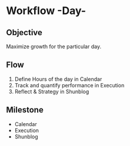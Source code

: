 # Workflow -Day-

## Objective

Maximize growth for the particular day.

## Flow

1. Define Hours of the day in Calendar
2. Track and quantify performance in Execution
3. Reflect & Strategy in Shunblog

## Milestone

- Calendar
- Execution
- Shunblog
